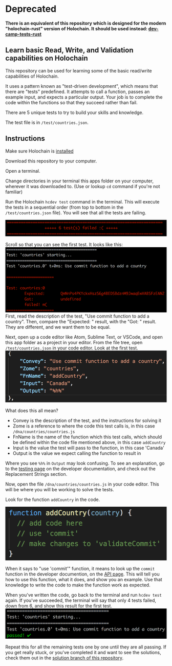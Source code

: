 
# Deprecated

**There is an equivalent of this repository which is designed for the modern "holochain-rust" version of Holochain. It should be used instead: [dev-camp-tests-rust](https://github.com/holochain/dev-camp-tests-rust)**

## Learn basic Read, Write, and Validation capabilities on Holochain
This repository can be used for learning some of the basic read/write capabilities of Holochain. 

It uses a pattern known as "test-driven development", which means that there are "tests" predefined. It attempts to call a function, passes an example input, and expects a particular output. Your job is to complete the code within the functions so that they succeed rather than fail.

There are 5 unique tests to try to build your skills and knowledge.

The test file is in `/test/countries.json`.

## Instructions

Make sure Holochain is [installed](https://developer.holochain.org/Install_Holochain)

Download this repository to your computer.

Open a terminal. 

Change directories in your terminal this apps folder on your computer, wherever it was downloaded to. (Use or lookup `cd` command if you're not familiar)

Run the Holochain `hcdev test` command in the terminal. This will execute the tests in a sequential order (from top to bottom in the `/test/countries.json` file). You will see that all the tests are failing.

![tests failed](images/tests-failing.png)

Scroll so that you can see the first test. It looks like this:
![first test failing](images/first-test-failing.png)
First, read the description of the test, "Use commit function to add a country". Then, compare the "Expected: " result, with the "Got: " result. They are different, and we want them to be equal. 

Next, open up a code editor like Atom, Sublime Text, or VSCode, and open this app folder as a project in your editor. From the file tree, open `/test/countries.json` in your code editor. Look at the first test.
![first test](images/first-test.png)

What does this all mean?
- Convey is the description of the test, and the instructions for solving it
- Zome is a reference to where the code this test calls is, in this case `/dna/countries/countries.js`
- FnName is the name of the function which this test calls, which should be defined within the code file mentioned above, in this case `addCountry`
- Input is the value the test will pass to the function, in this case 'Canada'
- Output is the value we expect calling the function to result in

Where you see `%h%` in `Output` may look confusing. To see an explanation, go to the [testing page](https://developer.holochain.org/Test_Driven_Development) on the developer documentation, and check out the Replacement Strings section.

Now, open the file `/dna/countries/countries.js` in your code editor. This will be where you will be working to solve the tests.

Look for the function `addCountry` in the code.

![addCountry test](images/add-country.png)

When it says to "use 'commit'" function, it means to look up the `commit` function in the developer documention, on the [API page](https://developer.holochain.org/API). This will tell you how to use this function, what it does, and show you an example. Use that knowledge to write the code to make the function work as expected.

When you've written the code, go back to the terminal and run `hcdev test` again. If you've succeeded, the terminal will say that only 4 tests failed, down from 6, and show this result for the first test.
![first-test-succeed](images/first-test-succeed.png)

Repeat this for all the remaining tests one by one until they are all passing.
If you get really stuck, or you've completed it and want to see the solutions, check them out in the [solution branch of this repository](https://github.com/holochain/dev-camp-test/tree/solution).





